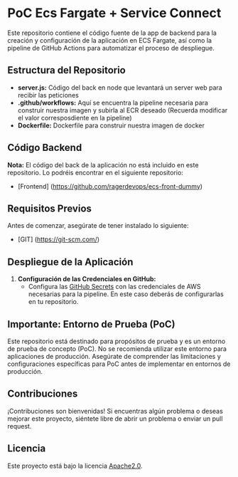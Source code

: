 # PoC Ecs Fargate + Service Connect 

Este repositorio contiene el código fuente de la app de backend para la creación y configuración de la aplicación en ECS Fargate, así como la pipeline de GitHub Actions para automatizar el proceso de despliegue.

## Estructura del Repositorio

- **server.js:** Código del back en node que levantará un server web para recibir las peticiones
- **.github/workflows:** Aquí se encuentra la pipeline necesaria para construir nuestra imagen y subirla al ECR deseado (Recuerda modificar el valor corresposdiente en la pipeline)
- **Dockerfile:** Dockerfile para construir nuestra imagen de docker

## Código Backend

**Nota:** El código del back de la aplicación no está incluido en este repositorio. Lo podréis encontrar en el siguiente repositorio:
- [Frontend] (https://github.com/ragerdevops/ecs-front-dummy)

## Requisitos Previos

Antes de comenzar, asegúrate de tener instalado lo siguiente:

- [GIT] (https://git-scm.com/)

## Despliegue de la Aplicación

1. **Configuración de las Credenciales en GitHub:**
   - Configura las [GitHub Secrets](https://docs.github.com/en/actions/security-guides/encrypted-secrets) con las credenciales de AWS necesarias para la pipeline. En este caso deberás de configurarlas en tu repositorio.

## Importante: Entorno de Prueba (PoC)

Este repositorio está destinado para propósitos de prueba y es un entorno de prueba de concepto (PoC). No se recomienda utilizar este entorno para aplicaciones de producción. Asegúrate de comprender las limitaciones y configuraciones específicas para PoC antes de implementar en entornos de producción.

## Contribuciones

¡Contribuciones son bienvenidas! Si encuentras algún problema o deseas mejorar este proyecto, siéntete libre de abrir un problema o enviar un pull request.

## Licencia

Este proyecto está bajo la licencia [Apache2.0](LICENSE).
